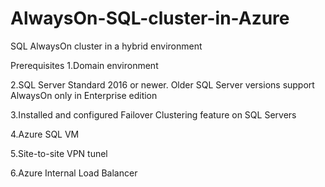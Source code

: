 # AlwaysOn-SQL-cluster-in-Azure
SQL AlwaysOn cluster in a hybrid environment

Prerequisites
1.Domain environment

2.SQL Server Standard 2016 or newer. Older SQL Server versions support AlwaysOn only in Enterprise edition

3.Installed and configured Failover Clustering feature on SQL Servers

4.Azure SQL VM

5.Site-to-site VPN tunel

6.Azure Internal Load Balancer





